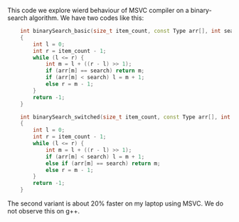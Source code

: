 This code we explore wierd behaviour of MSVC compiler on a binary-search algorithm. We have two codes like this:

```cpp
	int binarySearch_basic(size_t item_count, const Type arr[], int search)
	{
		int l = 0;
		int r = item_count - 1;
		while (l <= r) {
			int m = l + ((r - l) >> 1);
			if (arr[m] == search) return m;
			if (arr[m] < search) l = m + 1;
			else r = m - 1;
		}
		return -1;
	}
```


```cpp
	int binarySearch_switched(size_t item_count, const Type arr[], int search)
	{
		int l = 0;
		int r = item_count - 1;
		while (l <= r) {
			int m = l + ((r - l) >> 1);
			if (arr[m] < search) l = m + 1;
			else if (arr[m] == search) return m;
			else r = m - 1;
		}
		return -1;
	}
```

The second variant is about 20% faster on my laptop using MSVC. We do not observe this on g++.